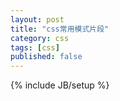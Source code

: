 ```yaml
---
layout: post
title: "css常用模式片段"
category: css
tags: [css]
published: false
---
```

{% include JB/setup %}

